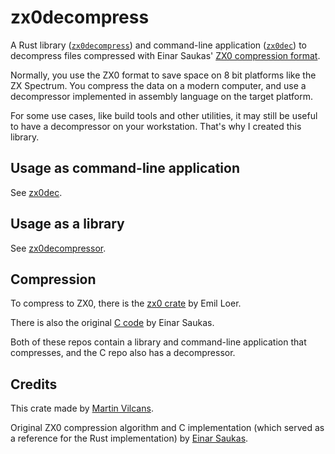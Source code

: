 # zx0decompress

A Rust library ([`zx0decompress`](https://crates.io/crates/zx0decompress))
and command-line application ([`zx0dec`](https://crates.io/crates/zx0dec))
to decompress files compressed with
Einar Saukas' [ZX0 compression format](https://github.com/einar-saukas/ZX0).

Normally, you use the ZX0 format to save space on 8 bit platforms like the ZX Spectrum.
You compress the data on a modern computer, and use a decompressor implemented in assembly language on the target platform.

For some use cases, like build tools and other utilities, it may still be useful to have a decompressor on your workstation. That's why I created this library.

## Usage as command-line application

See [zx0dec](https://github.com/vilcans/zx0decompress/tree/master/cli).

## Usage as a library

See [zx0decompressor](https://github.com/vilcans/zx0decompress/tree/master/lib).

## Compression

To compress to ZX0, there is the [zx0 crate](https://crates.io/crates/zx0) by Emil Loer.

There is also the original [C code](https://github.com/einar-saukas/ZX0) by Einar Saukas.

Both of these repos contain a library and command-line application that compresses, and the C repo also has a decompressor.

## Credits

This crate made by [Martin Vilcans](https://www.librador.com).

Original ZX0 compression algorithm and C implementation (which served as a reference for the Rust implementation) by [Einar Saukas](https://github.com/einar-saukas).
